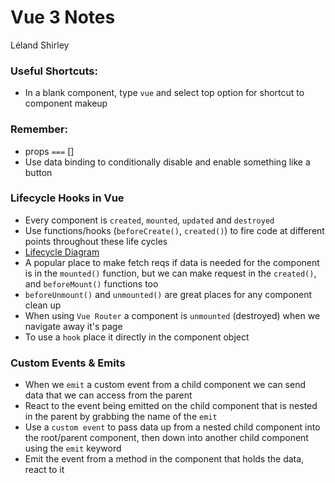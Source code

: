 # Vue 3 Notes

Léland Shirley

### Useful Shortcuts:

- In a blank component, type `vue` and select top option for shortcut to component makeup

### Remember:

- props `===` []
- Use data binding to conditionally disable and enable something like a button

### Lifecycle Hooks in Vue

- Every component is `created`, `mounted`, `updated` and `destroyed`
- Use functions/hooks (`beforeCreate()`, `created()`) to fire code at different points throughout these life cycles
- [Lifecycle Diagram](https://v3.vuejs.org/guide/instance.html#lifecycle-diagram)
- A popular place to make fetch reqs if data is needed for the component is in the `mounted()` function, but we can make request in the `created()`, and `beforeMount()` functions too
- `beforeUnmount()` and `unmounted()` are great places for any component clean up
- When using `Vue Router` a component is `unmounted` (destroyed) when we navigate away it's page
- To use a `hook` place it directly in the component object

### Custom Events & Emits

- When we `emit` a custom event from a child component we can send data that we can access from the parent
- React to the event being emitted on the child component that is nested in the parent by grabbing the name of the `emit`
- Use a `custom event` to pass data up from a nested child component into the root/parent component, then down into another child component using the `emit` keyword
- Emit the event from a method in the component that holds the data, react to it
